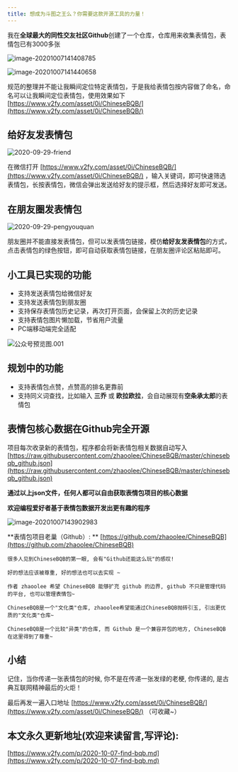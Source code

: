 ```yaml
---
title: 想成为斗图之王么？你需要这款开源工具的力量！
---
```




我在**全球最大的同性交友社区Github**创建了一个仓库，仓库用来收集表情包，表情包已有3000多张



![image-20201007141408785](https://www.v2fy.com/asset/0i/jikemiji/jikemiji-md/kr-000138.assets/image-20201007141408785.png)



![image-20201007141440658](https://www.v2fy.com/asset/0i/jikemiji/jikemiji-md/kr-000138.assets/image-20201007141440658.png)



规范的整理并不能让我瞬间定位特定表情包，于是我给表情包按内容做了命名，命名可以让我瞬间定位表情包，使用效果如下 [https://www.v2fy.com/asset/0i/ChineseBQB/](https://www.v2fy.com/asset/0i/ChineseBQB/)



## 给好友发表情包



![2020-09-29-friend](https://www.v2fy.com/asset/0i/jikemiji/jikemiji-md/kr-000138.assets/2020-09-29-friend.gif)



在微信打开 [https://www.v2fy.com/asset/0i/ChineseBQB/](https://www.v2fy.com/asset/0i/ChineseBQB/) ，输入关键词，即可快速筛选表情包，长按表情包，微信会弹出发送给好友的提示框，然后选择好友即可发送。



## 在朋友圈发表情包



![2020-09-29-pengyouquan](https://www.v2fy.com/asset/0i/jikemiji/jikemiji-md/kr-000138.assets/2020-09-29-pengyouquan.gif)



朋友圈并不能直接发表情包，但可以发表情包链接，模仿**给好友发表情包**的方式，点击表情包的绿色按钮，即可自动获取表情包链接，在朋友圈评论区粘贴即可。



## 小工具已实现的功能

- 支持发送表情包给微信好友
- 支持发送表情包到朋友圈
- 支持保存表情包历史记录，再次打开页面，会保留上次的历史记录
- 支持表情包图片懒加载，节省用户流量
- PC端移动端完全适配

![公众号预览图.001](https://www.v2fy.com/asset/0i/jikemiji/jikemiji-md/kr-000138.assets/%E5%85%AC%E4%BC%97%E5%8F%B7%E9%A2%84%E8%A7%88%E5%9B%BE.001.jpeg)



## 规划中的功能

- 支持表情包点赞，点赞高的排名更靠前
- 支持同义词查找，比如输入 **三乔** 或 **欧拉欧拉**，会自动展现有**空条承太郎**的表情包



## 表情包核心数据在Github完全开源




项目每次收录新的表情包，程序都会将新表情包相关数据自动写入 [https://raw.githubusercontent.com/zhaoolee/ChineseBQB/master/chinesebqb_github.json](https://raw.githubusercontent.com/zhaoolee/ChineseBQB/master/chinesebqb_github.json)



**通过以上json文件，任何人都可以自由获取表情包项目的核心数据**

**欢迎编程爱好者基于表情包数据开发出更有趣的程序**


![image-20201007143902983](https://www.v2fy.com/asset/0i/jikemiji/jikemiji-md/kr-000138.assets/image-20201007143902983.png)

**表情包项目老巢（Github）: **  [https://github.com/zhaoolee/ChineseBQB](https://github.com/zhaoolee/ChineseBQB)




```
很多人见到ChineseBQB的第一眼, 会有"Github还能这么玩"的感叹!

好的想法应该被尊重, 好的想法也可以去实现 ~

作者 zhaoolee 希望 ChineseBQB 能够扩充 github 的边界, github 不只是管理代码的平台, 也可以管理表情包~

ChineseBQB是一个"文化类"仓库, zhaoolee希望能通过ChineseBQB抛砖引玉, 引出更优质的"文化类"仓库~

ChineseBQB是一个比较"异类"的仓库, 而 Github 是一个兼容并包的地方, ChineseBQB 在这里得到了尊重~
```

## 小结

记住，当你传递一张表情包的时候, 你不是在传递一张发绿的老梗, 你传递的, 是古典互联网精神最后的火炬！ 



最后再发一遍入口地址 [https://www.v2fy.com/asset/0i/ChineseBQB/](https://www.v2fy.com/asset/0i/ChineseBQB/)  （可收藏~）
## 本文永久更新地址(欢迎来读留言,写评论):

[https://www.v2fy.com/p/2020-10-07-find-bqb.md](https://www.v2fy.com/p/2020-10-07-find-bqb.md)

